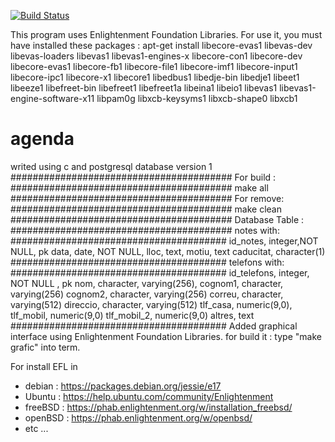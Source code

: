 [![Build Status](https://travis-ci.org/Xevib/agenda.svg?branch=master)](https://travis-ci.org/Xevib/agenda)



This program uses Enlightenment Foundation Libraries.
For use it, you must have installed these packages :
apt-get install libecore-evas1 libevas-dev libevas-loaders libevas1 libevas1-engines-x libecore-con1 libecore-dev libecore-evas1 libecore-fb1 libecore-file1 libecore-imf1 libecore-input1 libecore-ipc1 libecore-x1 libecore1 libedbus1 libedje-bin libedje1 libeet1 libeeze1 libefreet-bin libefreet1 libefreet1a  libeina1 libeio1 libevas1 libevas1-engine-software-x11 libpam0g libxcb-keysyms1 libxcb-shape0 libxcb1  
# agenda
writed using c and postgresql database version 1
########################################
For build :
########################################
make all
########################################
For remove:
########################################
make clean
########################################
Database Table :
########################################
notes with:
#######################################
id_notes, integer,NOT NULL,     pk
data, date, NOT NULL,
lloc, text,
motiu, text
caducitat, character(1)
#######################################
telefons with:
#######################################
id_telefons, integer, NOT NULL , pk
nom, character, varying(256),
cognom1, character, varying(256)
cognom2, character, varying(256)
correu, character, varying(512)
direccio, character, varying(512)
tlf_casa, numeric(9,0),
tlf_mobil, numeric(9,0)
tlf_mobil_2, numeric(9,0)
altres, text
#######################################
Added graphical interface using Enlightenment Foundation Libraries.
for build it :
type  "make grafic" into term.

For install EFL in 
- debian :
https://packages.debian.org/jessie/e17
- Ubuntu :
https://help.ubuntu.com/community/Enlightenment
- freeBSD :
https://phab.enlightenment.org/w/installation_freebsd/
- openBSD :
https://phab.enlightenment.org/w/openbsd/
- etc ...

